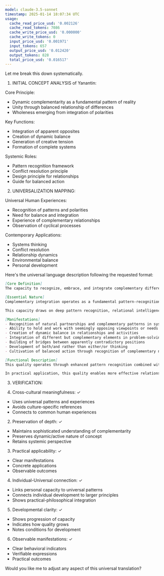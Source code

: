 ```yaml
---
model: claude-3.5-sonnet
timestamp: 2025-01-14 18:07:34 UTC
usage:
  cache_read_price_usd: '0.002126'
  cache_read_tokens: 7086
  cache_write_price_usd: '0.000000'
  cache_write_tokens: 0
  input_price_usd: '0.001971'
  input_tokens: 657
  output_price_usd: '0.012420'
  output_tokens: 828
  total_price_usd: '0.016517'
---
```


Let me break this down systematically.

1. INITIAL CONCEPT ANALYSIS of Yanantin:

Core Principle:
- Dynamic complementarity as a fundamental pattern of reality
- Unity through balanced relationship of differences
- Wholeness emerging from integration of polarities

Key Functions:
- Integration of apparent opposites
- Creation of dynamic balance
- Generation of creative tension
- Formation of complete systems

Systemic Roles:
- Pattern recognition framework
- Conflict resolution principle
- Design principle for relationships
- Guide for balanced action

2. UNIVERSALIZATION MAPPING:

Universal Human Experiences:
- Recognition of patterns and polarities
- Need for balance and integration
- Experience of complementary relationships
- Observation of cyclical processes

Contemporary Applications:
- Systems thinking
- Conflict resolution
- Relationship dynamics
- Environmental balance
- Personal development

Here's the universal language description following the requested format:

```markdown
[Core Definition]
The capacity to recognize, embrace, and integrate complementary differences into dynamic wholeness. This quality enables the perception of how apparent opposites form necessary partnerships, creating balance through their relationship and generating creative potential through their interaction.

[Essential Nature]
Complementary integration operates as a fundamental pattern-recognition and relationship-building capacity. It transcends simple opposition by revealing how different elements complete rather than contradict each other, forming dynamic wholes greater than their parts. This quality manifests as both a perceptual lens and an active principle, enabling the recognition of natural partnerships and the conscious creation of balanced relationships.

This capacity draws on deep pattern recognition, relational intelligence, and integrative understanding. It develops through observation of natural cycles, experience with dynamic relationships, and practice in finding balance within apparent contradictions.

[Manifestations]
- Recognition of natural partnerships and complementary patterns in systems
- Ability to hold and work with seemingly opposing viewpoints or needs
- Creation of dynamic balance in relationships and activities
- Integration of different but complementary elements in problem-solving
- Building of bridges between apparently contradictory positions
- Development of both/and rather than either/or thinking
- Cultivation of balanced action through recognition of complementary needs

[Functional Description]
This quality operates through enhanced pattern recognition combined with integrative understanding. It begins with the perception of how differences relate rather than oppose, develops through recognition of larger patterns of complementarity, and matures into active capacity for creating balance through conscious integration. The process involves both intellectual understanding and practical wisdom, developing through observation, experience, and intentional practice.

In practical application, this quality enables more effective relationship building, conflict resolution, and system design. It manifests in the ability to find creative solutions that integrate different needs, to build bridges between opposing viewpoints, and to create sustainable balance in complex situations. This capacity proves especially valuable in addressing contemporary challenges requiring integration of diverse perspectives and needs.
```

3. VERIFICATION:

1. Cross-cultural meaningfulness: ✓
- Uses universal patterns and experiences
- Avoids culture-specific references
- Connects to common human experiences

2. Preservation of depth: ✓
- Maintains sophisticated understanding of complementarity
- Preserves dynamic/active nature of concept
- Retains systemic perspective

3. Practical applicability: ✓
- Clear manifestations
- Concrete applications
- Observable outcomes

4. Individual-Universal connection: ✓
- Links personal capacity to universal patterns
- Connects individual development to larger principles
- Shows practical-philosophical integration

5. Developmental clarity: ✓
- Shows progression of capacity
- Indicates how quality grows
- Notes conditions for development

6. Observable manifestations: ✓
- Clear behavioral indicators
- Verifiable expressions
- Practical outcomes

Would you like me to adjust any aspect of this universal translation?